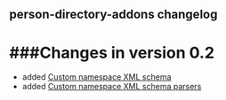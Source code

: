 ## person-directory-addons changelog

###Changes in version 0.2
======================================

* added [Custom namespace XML schema](https://github.com/Unicon/person-directory-addons/tree/master/src/main/resources/net/unicon/persondir/config/person-directory.xsd)
* added [Custom namespace XML schema parsers](https://github.com/Unicon/person-directory-addons/blob/master/src/main/java/net/unicon/persondir/config/PersonDirectoryNamespaceHandler.java)


